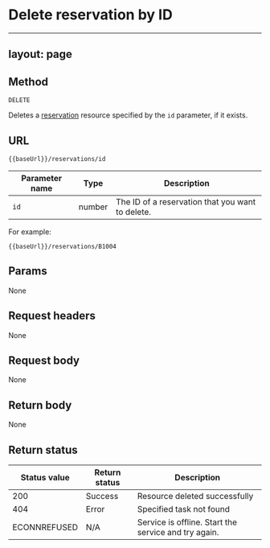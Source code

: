 # Delete reservation by ID
---
layout: page
---

## Method

```
DELETE
```

Deletes a [reservation](reservation.md) resource specified by the `id` parameter, if it exists.

## URL

```shell
{{baseUrl}}/reservations/id
```

| Parameter name | Type | Description |
| -------------- | ------ | ------------ |
| `id` | number | The ID of a reservation that you want to delete. |

For example: 

```shell
{{baseUrl}}/reservations/B1004
```

## Params

None

## Request headers

None

## Request body

None

## Return body

None

## Return status

| Status value | Return status | Description |
| ------------- | ----------- | ----------- |
| 200 | Success | Resource deleted successfully |
| 404 | Error | Specified task  not found |
|  ECONNREFUSED | N/A | Service is offline. Start the service and try again. |
